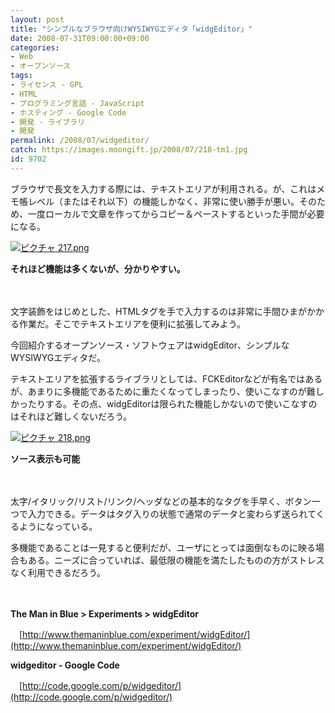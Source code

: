 ```yaml
---
layout: post
title: "シンプルなブラウザ向けWYSIWYGエディタ「widgEditor」"
date: 2008-07-31T09:00:00+09:00
categories:
- Web
- オープンソース
tags: 
- ライセンス - GPL
- HTML
- プログラミング言語 - JavaScript
- ホスティング - Google Code
- 開発 - ライブラリ
- 開発
permalink: /2008/07/widgeditor/
catch: https://images.moongift.jp/2008/07/218-tm1.jpg
id: 9702
---
```

ブラウザで長文を入力する際には、テキストエリアが利用される。が、これはメモ帳レベル（またはそれ以下）の機能しかなく、非常に使い勝手が悪い。そのため、一度ローカルで文章を作ってからコピー＆ペーストするといった手間が必要になる。

  

[![ピクチャ 217.png](https://images.moongift.jp/2008/07/217-tm2.jpg)](https://images.moongift.jp/2008/07/2172.jpg)  
  
**それほど機能は多くないが、分かりやすい。**

  

　

  

文字装飾をはじめとした、HTMLタグを手で入力するのは非常に手間ひまがかかる作業だ。そこでテキストエリアを便利に拡張してみよう。

  

今回紹介するオープンソース・ソフトウェアはwidgEditor、シンプルなWYSIWYGエディタだ。

  
  
<!--more-->  

テキストエリアを拡張するライブラリとしては、FCKEditorなどが有名ではあるが、あまりに多機能であるために重たくなってしまったり、使いこなすのが難しかったりする。その点、widgEditorは限られた機能しかないので使いこなすのはそれほど難しくないだろう。

  

[![ピクチャ 218.png](https://images.moongift.jp/2008/07/218-tm1.jpg)](https://images.moongift.jp/2008/07/2181.jpg)  
  
**ソース表示も可能**

  

　

  

太字/イタリック/リスト/リンク/ヘッダなどの基本的なタグを手早く、ボタン一つで入力できる。データはタグ入りの状態で通常のデータと変わらず送られてくるようになっている。

  

多機能であることは一見すると便利だが、ユーザにとっては面倒なものに映る場合もある。ニーズに合っていれば、最低限の機能を満たしたものの方がストレスなく利用できるだろう。

  

　

  

**The Man in Blue \> Experiments \> widgEditor**  
  
　[http://www.themaninblue.com/experiment/widgEditor/](http://www.themaninblue.com/experiment/widgEditor/)

  

**widgeditor - Google Code**  
  
　[http://code.google.com/p/widgeditor/](http://code.google.com/p/widgeditor/)

  
